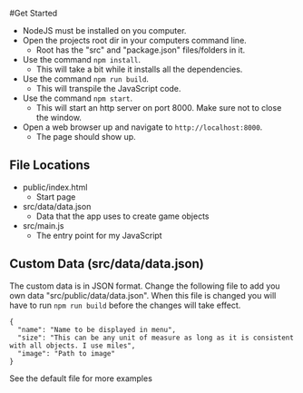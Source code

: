 #Get Started
- NodeJS must be installed on you computer.
- Open the projects root dir in your computers command line.
  - Root has the "src" and "package.json" files/folders in it.
- Use the command ```npm install```.
  - This will take a bit while it installs all the dependencies.
- Use the command ```npm run build```.
  - This will transpile the JavaScript code.
- Use the command ```npm start```.
  - This will start an http server on port 8000. Make sure not to close the window.
- Open a web browser up and navigate to ```http://localhost:8000```.
  - The page should show up.
  
## File Locations
- public/index.html
  - Start page
- src/data/data.json
  - Data that the app uses to create game objects
- src/main.js
  - The entry point for my JavaScript
    
## Custom Data (src/data/data.json)
The custom data is in JSON format. Change the following file to add you own data "src/public/data/data.json". When this file is changed you will have to run ```npm run build``` before the changes will take effect.
```
{
  "name": "Name to be displayed in menu",
  "size": "This can be any unit of measure as long as it is consistent with all objects. I use miles",
  "image": "Path to image"
}
```
See the default file for more examples
